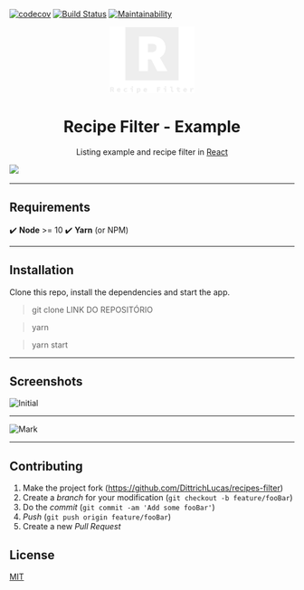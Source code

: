 [![codecov](https://codecov.io/gh/DittrichLucas/recipes-filter/branch/master/graph/badge.svg)](https://codecov.io/gh/DittrichLucas/recipes-filter)
[![Build Status](https://travis-ci.com/DittrichLucas/recipes-filter.svg?branch=master)](https://travis-ci.com/DittrichLucas/recipes-filter)
[![Maintainability](https://api.codeclimate.com/v1/badges/fca5d95e2170932cd5c0/maintainability)](https://codeclimate.com/github/DittrichLucas/recipes-filter/maintainability)

<!-- Logo -->
<p align="center">
  <a rel="noopener" target="_blank"><img width="150" src="./src/logo.png" alt="Recipe Filter logo"></a></p>
</p>

<!-- Name -->
<h1 align="center">Recipe Filter - Example</h1>

<!-- Badges -->
<div align="center">
    Listing example and recipe filter in <a href="http://facebook.github.io/react/">React</a>
</div>

<!-- Imagens de build -->

![](../header.png)
***
## Requirements
:heavy_check_mark: **Node** >= 10
:heavy_check_mark: **Yarn** (or NPM)
***
## Installation

Clone this repo, install the dependencies and start the app.

> git clone LINK DO REPOSITÓRIO

> yarn

> yarn start
***
## Screenshots

![Initial](https://i.imgur.com/30fJL4i.png)

----

![Mark](https://i.imgur.com/hBlOvcJ.png)
***
## Contributing

1. Make the project fork (<https://github.com/DittrichLucas/recipes-filter>)
1. Create a _branch_ for your modification (`git checkout -b feature/fooBar`)
1. Do the _commit_ (`git commit -am 'Add some fooBar'`)
1. _Push_ (`git push origin feature/fooBar`)
1. Create a new _Pull Request_

## License

[MIT](https://github.com/DittrichLucas/recipes-filter/blob/master/LICENSE)
